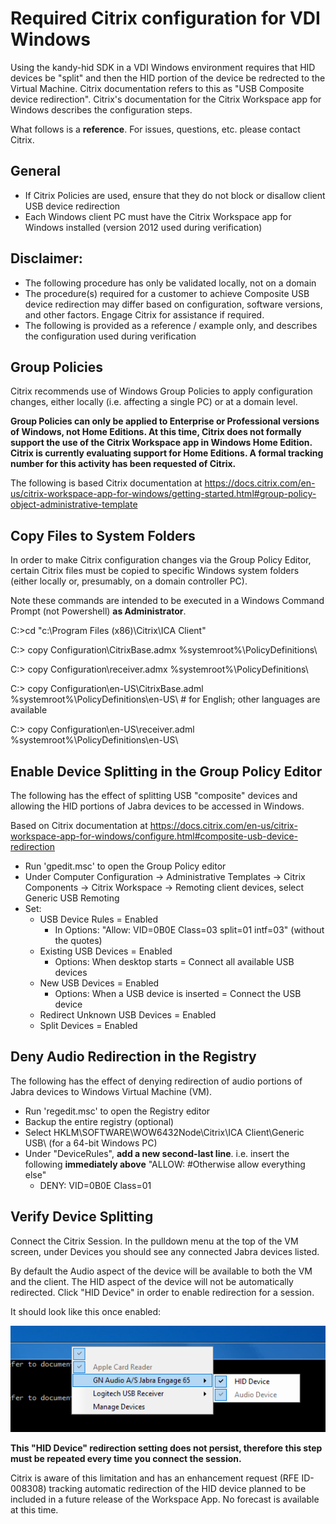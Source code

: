 # Required Citrix configuration for VDI Windows

Using the kandy-hid SDK in a VDI Windows environment requires that HID devices be "split" and then the HID portion of the device be redrected to the Virtual Machine. Citrix documentation refers to this as "USB Composite device redirection". Citrix's documentation for the Citrix Workspace app for Windows describes the configuration steps.

What follows is a **reference**. For issues, questions, etc. please contact Citrix. 

## General
- If Citrix Policies are used, ensure that they do not block or disallow client USB device redirection
- Each Windows client PC must have the Citrix Workspace app for Windows installed (version 2012 used during verification)

## Disclaimer: 
- The following procedure has only be validated locally, not on a domain
- The procedure(s) required for a customer to achieve Composite USB device redirection may differ based on configuration, software versions, and other factors. Engage Citrix for assistance if required.
- The following is provided as a reference / example only, and describes the configuration used during verification

## Group Policies
Citrix recommends use of Windows Group Policies to apply configuration changes, either locally (i.e. affecting a single PC) or at a domain level.

**Group Policies can only be applied to Enterprise or Professional versions of Windows, not Home Editions. At this time, Citrix does not formally support the use of the Citrix Workspace app in Windows Home Edition. 
Citrix is currently evaluating support for Home Editions. A formal tracking number for this activity has been requested of Citrix.**

The following is based Citrix documentation at https://docs.citrix.com/en-us/citrix-workspace-app-for-windows/getting-started.html#group-policy-object-administrative-template

## Copy Files to System Folders
In order to make Citrix configuration changes via the Group Policy Editor, certain Citrix files must be copied to specific Windows system folders (either locally or, presumably, on a domain controller PC).

Note these commands are intended to be executed in a Windows Command Prompt (not Powershell) **as Administrator**.

C:\>cd "c:\Program Files (x86)\Citrix\ICA Client" 

C:\> copy Configuration\CitrixBase.admx %systemroot%\PolicyDefinitions\ 

C:\> copy Configuration\receiver.admx %systemroot%\PolicyDefinitions\ 

C:\> copy Configuration\en-US\CitrixBase.adml %systemroot%\PolicyDefinitions\en-US\ 	# for English; other languages are available

C:\> copy Configuration\en-US\receiver.adml %systemroot%\PolicyDefinitions\en-US\

## Enable Device Splitting in the Group Policy Editor
The following has the effect of splitting USB "composite" devices and allowing the HID portions of Jabra devices to be accessed in Windows.

Based on Citrix documentation at https://docs.citrix.com/en-us/citrix-workspace-app-for-windows/configure.html#composite-usb-device-redirection

- Run 'gpedit.msc' to open the Group Policy editor
- Under Computer Configuration → Administrative Templates → Citrix Components → Citrix Workspace → Remoting client devices, select Generic USB Remoting
- Set:
    - USB Device Rules = Enabled
        - In Options: "Allow: VID=0B0E Class=03 split=01 intf=03" (without the quotes)
    - Existing USB Devices = Enabled
        - Options: When desktop starts = Connect all available USB devices
    - New USB Devices = Enabled
        - Options: When a USB device is inserted = Connect the USB device
    - Redirect Unknown USB Devices = Enabled
    - Split Devices = Enabled

## Deny Audio Redirection in the Registry
The following has the effect of denying redirection of audio portions of Jabra devices to Windows Virtual Machine (VM).

- Run 'regedit.msc' to open the Registry editor
- Backup the entire registry (optional)
- Select HKLM\SOFTWARE\WOW6432Node\Citrix\ICA Client\Generic USB\   (for a 64-bit Windows PC)
- Under "DeviceRules", **add a new second-last line**. i.e. insert the following **immediately above** "ALLOW: #Otherwise allow everything else"
    - DENY: VID=0B0E Class=01

## Verify Device Splitting
Connect the Citrix Session. In the pulldown menu at the top of the VM screen, under Devices you should see any connected Jabra devices listed.

By default the Audio aspect of the device will be available to both the VM and the client. The HID aspect of the device will not be automatically redirected. Click "HID Device" in order to enable redirection for a session.

It should look like this once enabled:

![image info](./split_device.png)

**This "HID Device" redirection setting does not persist, therefore this step must be repeated every time you connect the session.**

Citrix is aware of this limitation and has an enhancement request (RFE ID-008308) tracking automatic redirection of the HID device planned to be included in a future release of the Workspace App. No forecast is available at this time.
